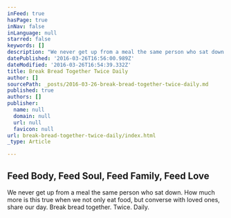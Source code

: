 ```yaml
---
inFeed: true
hasPage: true
inNav: false
inLanguage: null
starred: false
keywords: []
description: "We never get up from a meal the same person who sat down. How much more is this true when we not only eat food, but converse with loved ones, share our day. Break bread together. Twice. Daily.\_"
datePublished: '2016-03-26T16:56:00.989Z'
dateModified: '2016-03-26T16:54:39.332Z'
title: Break Bread Together Twice Daily
author: []
sourcePath: _posts/2016-03-26-break-bread-together-twice-daily.md
published: true
authors: []
publisher:
  name: null
  domain: null
  url: null
  favicon: null
url: break-bread-together-twice-daily/index.html
_type: Article

---
```

## Feed Body, Feed Soul, Feed Family, Feed Love

We never get up from a meal the same person who sat down. How much more is this true when we not only eat food, but converse with loved ones, share our day. Break bread together. Twice. Daily.